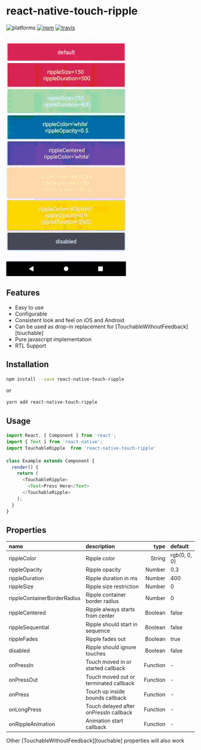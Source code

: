 # react-native-touch-ripple
![platforms](https://img.shields.io/badge/platforms-Android%20|%20iOS-brightgreen.svg)
[![npm](https://img.shields.io/npm/v/react-native-touch-ripple)](https://www.npmjs.com/package/react-native-touch-ripple)
[![travis](https://travis-ci.org/gusgard/react-native-swiper-flatlist.svg?branch=master)](https://www.npmjs.com/package/react-native-touch-ripple)

![Demo](https://github.com/noddy1996/react-native-touch-ripple/blob/master/example/demo/ezgif.com-gif-maker.gif)

## Features

* Easy to use
* Configurable
* Consistent look and feel on iOS and Android
* Can be used as drop-in replacement for [TouchableWithoutFeedback][touchable]
* Pure javascript implementation
* RTL Support

## Installation

```bash
npm install --save react-native-touch-ripple
```
or
```bash
yarn add react-native-touch-ripple
```

## Usage

```javascript
import React, { Component } from 'react';
import { Text } from 'react-native';
import TouchableRipple  from 'react-native-touch-ripple'

class Example extends Component {
  render() {
    return (
      <TouchableRipple>
        <Text>Press Here</Text>
      </TouchableRipple>
    );
  }
}
```

## Properties

 name                        | description                            | type     | default
:--------------------------- |:-------------------------------------- | --------:|:------------
 rippleColor                 | Ripple color                           |   String | rgb(0, 0, 0)
 rippleOpacity               | Ripple opacity                         |   Number | 0.3
 rippleDuration              | Ripple duration in ms                  |   Number | 400
 rippleSize                  | Ripple size restriction                |   Number | 0
 rippleContainerBorderRadius | Ripple container border radius         |   Number | 0
 rippleCentered              | Ripple always starts from center       |  Boolean | false
 rippleSequential            | Ripple should start in sequence        |  Boolean | false
 rippleFades                 | Ripple fades out                       |  Boolean | true
 disabled                    | Ripple should ignore touches           |  Boolean | false
 onPressIn                   | Touch moved in or started callback     | Function | -
 onPressOut                  | Touch moved out or terminated callback | Function | -
 onPress                     | Touch up inside bounds callback        | Function | -
 onLongPress                 | Touch delayed after onPressIn callback | Function | -
 onRippleAnimation           | Animation start callback               | Function | -

Other [TouchableWithoutFeedback][touchable] properties will also work


